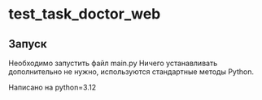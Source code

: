 # test_task_doctor_web

## Запуск
Необходимо запустить файл main.py
Ничего устанавливать дополнительно не нужно, используются стандартные методы Python.


Написано на python=3.12
